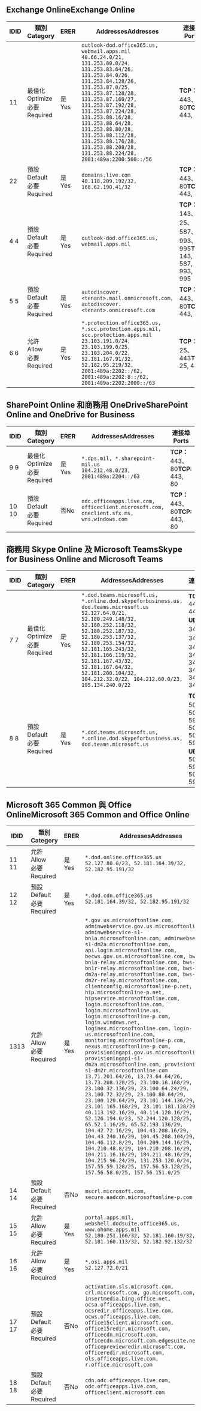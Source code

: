 <!--THIS FILE IS AUTOMATICALLY GENERATED. MANUAL CHANGES WILL BE OVERWRITTEN.-->
<!--Please contact the Office 365 Endpoints team with any questions.-->
<!--USGovDoD endpoints version 2018082900-->
<!--File generated 2018-09-28 14:38:18.5431-->

## <a name="exchange-online"></a><span data-ttu-id="9c8dd-101">Exchange Online</span><span class="sxs-lookup"><span data-stu-id="9c8dd-101">Exchange Online</span></span>

<span data-ttu-id="9c8dd-102">ID</span><span class="sxs-lookup"><span data-stu-id="9c8dd-102">ID</span></span> | <span data-ttu-id="9c8dd-103">類別</span><span class="sxs-lookup"><span data-stu-id="9c8dd-103">Category</span></span> | <span data-ttu-id="9c8dd-104">ER</span><span class="sxs-lookup"><span data-stu-id="9c8dd-104">ER</span></span> | <span data-ttu-id="9c8dd-105">Addresses</span><span class="sxs-lookup"><span data-stu-id="9c8dd-105">Addresses</span></span> | <span data-ttu-id="9c8dd-106">連接埠</span><span class="sxs-lookup"><span data-stu-id="9c8dd-106">Ports</span></span>
-- | -------------------- | --- | ---------------------------------------------------------------------------------------------------------------------------------------------------------------------------------------------------------------------------------------------------------------------------------------------------------------------------------------------------------------------------------------------- | -------------------------------
<span data-ttu-id="9c8dd-107">1</span><span class="sxs-lookup"><span data-stu-id="9c8dd-107">1</span></span> | <span data-ttu-id="9c8dd-108">最佳化</span><span class="sxs-lookup"><span data-stu-id="9c8dd-108">Optimize</span></span><BR><span data-ttu-id="9c8dd-109">必要</span><span class="sxs-lookup"><span data-stu-id="9c8dd-109">Required</span></span> | <span data-ttu-id="9c8dd-110">是</span><span class="sxs-lookup"><span data-stu-id="9c8dd-110">Yes</span></span> | `outlook-dod.office365.us, webmail.apps.mil`<BR>`40.66.24.0/21, 131.253.80.0/24, 131.253.83.64/26, 131.253.84.0/26, 131.253.84.128/26, 131.253.87.0/25, 131.253.87.128/28, 131.253.87.160/27, 131.253.87.192/28, 131.253.87.224/28, 131.253.88.16/28, 131.253.88.64/28, 131.253.88.80/28, 131.253.88.112/28, 131.253.88.176/28, 131.253.88.208/28, 131.253.88.224/28, 2001:489a:2200:500::/56` | <span data-ttu-id="9c8dd-111">**TCP：** 443、80</span><span class="sxs-lookup"><span data-stu-id="9c8dd-111">**TCP:** 443, 80</span></span>
<span data-ttu-id="9c8dd-112">2</span><span class="sxs-lookup"><span data-stu-id="9c8dd-112">2</span></span> | <span data-ttu-id="9c8dd-113">預設</span><span class="sxs-lookup"><span data-stu-id="9c8dd-113">Default</span></span><BR><span data-ttu-id="9c8dd-114">必要</span><span class="sxs-lookup"><span data-stu-id="9c8dd-114">Required</span></span> | <span data-ttu-id="9c8dd-115">是</span><span class="sxs-lookup"><span data-stu-id="9c8dd-115">Yes</span></span> | `domains.live.com`<BR>`40.118.209.192/32, 168.62.190.41/32` | <span data-ttu-id="9c8dd-116">**TCP：** 443、80</span><span class="sxs-lookup"><span data-stu-id="9c8dd-116">**TCP:** 443, 80</span></span>
<span data-ttu-id="9c8dd-117">4 </span><span class="sxs-lookup"><span data-stu-id="9c8dd-117">4</span></span> | <span data-ttu-id="9c8dd-118">預設</span><span class="sxs-lookup"><span data-stu-id="9c8dd-118">Default</span></span><BR><span data-ttu-id="9c8dd-119">必要</span><span class="sxs-lookup"><span data-stu-id="9c8dd-119">Required</span></span> | <span data-ttu-id="9c8dd-120">是</span><span class="sxs-lookup"><span data-stu-id="9c8dd-120">Yes</span></span> | `outlook-dod.office365.us, webmail.apps.mil` | <span data-ttu-id="9c8dd-121">**TCP：** 143、25、587、993、995</span><span class="sxs-lookup"><span data-stu-id="9c8dd-121">**TCP:** 143, 25, 587, 993, 995</span></span>
<span data-ttu-id="9c8dd-122">5 </span><span class="sxs-lookup"><span data-stu-id="9c8dd-122">5</span></span> | <span data-ttu-id="9c8dd-123">預設</span><span class="sxs-lookup"><span data-stu-id="9c8dd-123">Default</span></span><BR><span data-ttu-id="9c8dd-124">必要</span><span class="sxs-lookup"><span data-stu-id="9c8dd-124">Required</span></span> | <span data-ttu-id="9c8dd-125">是</span><span class="sxs-lookup"><span data-stu-id="9c8dd-125">Yes</span></span> | `autodiscover.<tenant>.mail.onmicrosoft.com, autodiscover.<tenant>.onmicrosoft.com` | <span data-ttu-id="9c8dd-126">**TCP：** 443、80</span><span class="sxs-lookup"><span data-stu-id="9c8dd-126">**TCP:** 443, 80</span></span>
<span data-ttu-id="9c8dd-127">6 </span><span class="sxs-lookup"><span data-stu-id="9c8dd-127">6</span></span> | <span data-ttu-id="9c8dd-128">允許</span><span class="sxs-lookup"><span data-stu-id="9c8dd-128">Allow</span></span><BR><span data-ttu-id="9c8dd-129">必要</span><span class="sxs-lookup"><span data-stu-id="9c8dd-129">Required</span></span> | <span data-ttu-id="9c8dd-130">是</span><span class="sxs-lookup"><span data-stu-id="9c8dd-130">Yes</span></span> | `*.protection.office365.us, *.scc.protection.apps.mil, scc.protection.apps.mil`<BR>`23.103.191.0/24, 23.103.199.0/25, 23.103.204.0/22, 52.181.167.91/32, 52.182.95.219/32, 2001:489a:2202::/62, 2001:489a:2202:8::/62, 2001:489a:2202:2000::/63` | <span data-ttu-id="9c8dd-131">**TCP：** 25、443</span><span class="sxs-lookup"><span data-stu-id="9c8dd-131">**TCP:** 25, 443</span></span>

## <a name="sharepoint-online-and-onedrive-for-business"></a><span data-ttu-id="9c8dd-132">SharePoint Online 和商務用 OneDrive</span><span class="sxs-lookup"><span data-stu-id="9c8dd-132">SharePoint Online and OneDrive for Business</span></span>

<span data-ttu-id="9c8dd-133">ID</span><span class="sxs-lookup"><span data-stu-id="9c8dd-133">ID</span></span> | <span data-ttu-id="9c8dd-134">類別</span><span class="sxs-lookup"><span data-stu-id="9c8dd-134">Category</span></span> | <span data-ttu-id="9c8dd-135">ER</span><span class="sxs-lookup"><span data-stu-id="9c8dd-135">ER</span></span> | <span data-ttu-id="9c8dd-136">Addresses</span><span class="sxs-lookup"><span data-stu-id="9c8dd-136">Addresses</span></span> | <span data-ttu-id="9c8dd-137">連接埠</span><span class="sxs-lookup"><span data-stu-id="9c8dd-137">Ports</span></span>
-- | -------------------- | --- | ---------------------------------------------------------------------------------------- | ----------------
<span data-ttu-id="9c8dd-138">9 </span><span class="sxs-lookup"><span data-stu-id="9c8dd-138">9</span></span> | <span data-ttu-id="9c8dd-139">最佳化</span><span class="sxs-lookup"><span data-stu-id="9c8dd-139">Optimize</span></span><BR><span data-ttu-id="9c8dd-140">必要</span><span class="sxs-lookup"><span data-stu-id="9c8dd-140">Required</span></span> | <span data-ttu-id="9c8dd-141">是</span><span class="sxs-lookup"><span data-stu-id="9c8dd-141">Yes</span></span> | `*.dps.mil, *.sharepoint-mil.us`<BR>`104.212.48.0/23, 2001:489a:2204::/63` | <span data-ttu-id="9c8dd-142">**TCP：** 443、80</span><span class="sxs-lookup"><span data-stu-id="9c8dd-142">**TCP:** 443, 80</span></span>
<span data-ttu-id="9c8dd-143">10 </span><span class="sxs-lookup"><span data-stu-id="9c8dd-143">10</span></span> | <span data-ttu-id="9c8dd-144">預設</span><span class="sxs-lookup"><span data-stu-id="9c8dd-144">Default</span></span><BR><span data-ttu-id="9c8dd-145">必要</span><span class="sxs-lookup"><span data-stu-id="9c8dd-145">Required</span></span> | <span data-ttu-id="9c8dd-146">否</span><span class="sxs-lookup"><span data-stu-id="9c8dd-146">No</span></span> | `odc.officeapps.live.com, officeclient.microsoft.com, oneclient.sfx.ms, wns.windows.com` | <span data-ttu-id="9c8dd-147">**TCP：** 443、80</span><span class="sxs-lookup"><span data-stu-id="9c8dd-147">**TCP:** 443, 80</span></span>

## <a name="skype-for-business-online-and-microsoft-teams"></a><span data-ttu-id="9c8dd-148">商務用 Skype Online 及 Microsoft Teams</span><span class="sxs-lookup"><span data-stu-id="9c8dd-148">Skype for Business Online and Microsoft Teams</span></span>

<span data-ttu-id="9c8dd-149">ID</span><span class="sxs-lookup"><span data-stu-id="9c8dd-149">ID</span></span> | <span data-ttu-id="9c8dd-150">類別</span><span class="sxs-lookup"><span data-stu-id="9c8dd-150">Category</span></span> | <span data-ttu-id="9c8dd-151">ER</span><span class="sxs-lookup"><span data-stu-id="9c8dd-151">ER</span></span> | <span data-ttu-id="9c8dd-152">Addresses</span><span class="sxs-lookup"><span data-stu-id="9c8dd-152">Addresses</span></span> | <span data-ttu-id="9c8dd-153">連接埠</span><span class="sxs-lookup"><span data-stu-id="9c8dd-153">Ports</span></span>
-- | -------------------- | --- | -------------------------------------------------------------------------------------------------------------------------------------------------------------------------------------------------------------------------------------------------------------------------------------------------------------------------------------------------------- | --------------------------------------------------
<span data-ttu-id="9c8dd-154">7 </span><span class="sxs-lookup"><span data-stu-id="9c8dd-154">7</span></span> | <span data-ttu-id="9c8dd-155">最佳化</span><span class="sxs-lookup"><span data-stu-id="9c8dd-155">Optimize</span></span><BR><span data-ttu-id="9c8dd-156">必要</span><span class="sxs-lookup"><span data-stu-id="9c8dd-156">Required</span></span> | <span data-ttu-id="9c8dd-157">是</span><span class="sxs-lookup"><span data-stu-id="9c8dd-157">Yes</span></span> | `*.dod.teams.microsoft.us, *.online.dod.skypeforbusiness.us, dod.teams.microsoft.us`<BR>`52.127.64.0/21, 52.180.249.148/32, 52.180.252.118/32, 52.180.252.187/32, 52.180.253.137/32, 52.180.253.154/32, 52.181.165.243/32, 52.181.166.119/32, 52.181.167.43/32, 52.181.167.64/32, 52.181.200.104/32, 104.212.32.0/22, 104.212.60.0/23, 195.134.240.0/22` | <span data-ttu-id="9c8dd-158">**TCP：** 443</span><span class="sxs-lookup"><span data-stu-id="9c8dd-158">**TCP:** 443</span></span><BR><span data-ttu-id="9c8dd-159">**UDP：** 3478、3479、3480、3481</span><span class="sxs-lookup"><span data-stu-id="9c8dd-159">**UDP:** 3478, 3479, 3480, 3481</span></span>
<span data-ttu-id="9c8dd-160">8 </span><span class="sxs-lookup"><span data-stu-id="9c8dd-160">8</span></span> | <span data-ttu-id="9c8dd-161">預設</span><span class="sxs-lookup"><span data-stu-id="9c8dd-161">Default</span></span><BR><span data-ttu-id="9c8dd-162">必要</span><span class="sxs-lookup"><span data-stu-id="9c8dd-162">Required</span></span> | <span data-ttu-id="9c8dd-163">是</span><span class="sxs-lookup"><span data-stu-id="9c8dd-163">Yes</span></span> | `*.dod.teams.microsoft.us, *.online.dod.skypeforbusiness.us, dod.teams.microsoft.us` | <span data-ttu-id="9c8dd-164">**TCP：** 5061、50000-59999</span><span class="sxs-lookup"><span data-stu-id="9c8dd-164">**TCP:** 5061, 50000-59999</span></span><BR><span data-ttu-id="9c8dd-165">**UDP：** 50000-59999</span><span class="sxs-lookup"><span data-stu-id="9c8dd-165">**UDP:** 50000-59999</span></span>

## <a name="microsoft-365-common-and-office-online"></a><span data-ttu-id="9c8dd-166">Microsoft 365 Common 與 Office Online</span><span class="sxs-lookup"><span data-stu-id="9c8dd-166">Microsoft 365 Common and Office Online</span></span>

<span data-ttu-id="9c8dd-167">ID</span><span class="sxs-lookup"><span data-stu-id="9c8dd-167">ID</span></span> | <span data-ttu-id="9c8dd-168">類別</span><span class="sxs-lookup"><span data-stu-id="9c8dd-168">Category</span></span> | <span data-ttu-id="9c8dd-169">ER</span><span class="sxs-lookup"><span data-stu-id="9c8dd-169">ER</span></span> | <span data-ttu-id="9c8dd-170">Addresses</span><span class="sxs-lookup"><span data-stu-id="9c8dd-170">Addresses</span></span> | <span data-ttu-id="9c8dd-171">連接埠</span><span class="sxs-lookup"><span data-stu-id="9c8dd-171">Ports</span></span>
-- | ------------------- | --- | ---------------------------------------------------------------------------------------------------------------------------------------------------------------------------------------------------------------------------------------------------------------------------------------------------------------------------------------------------------------------------------------------------------------------------------------------------------------------------------------------------------------------------------------------------------------------------------------------------------------------------------------------------------------------------------------------------------------------------------------------------------------------------------------------------------------------------------------------------------------------------------------------------------------------------------------------------------------------------------------------------------------------------------------------------------------------------------------------------------------------------------------------------------------------------------------------------------------------------------------------------------------------------------------------------------------------------------------------------------------------------------------------------------------------------------------------------------------------------------------------------- | ----------------
<span data-ttu-id="9c8dd-172">11 </span><span class="sxs-lookup"><span data-stu-id="9c8dd-172">11</span></span> | <span data-ttu-id="9c8dd-173">允許</span><span class="sxs-lookup"><span data-stu-id="9c8dd-173">Allow</span></span><BR><span data-ttu-id="9c8dd-174">必要</span><span class="sxs-lookup"><span data-stu-id="9c8dd-174">Required</span></span> | <span data-ttu-id="9c8dd-175">是</span><span class="sxs-lookup"><span data-stu-id="9c8dd-175">Yes</span></span> | `*.dod.online.office365.us`<BR>`52.127.80.0/23, 52.181.164.39/32, 52.182.95.191/32` | <span data-ttu-id="9c8dd-176">**TCP：** 443</span><span class="sxs-lookup"><span data-stu-id="9c8dd-176">**TCP:** 443</span></span>
<span data-ttu-id="9c8dd-177">12 </span><span class="sxs-lookup"><span data-stu-id="9c8dd-177">12</span></span> | <span data-ttu-id="9c8dd-178">預設</span><span class="sxs-lookup"><span data-stu-id="9c8dd-178">Default</span></span><BR><span data-ttu-id="9c8dd-179">必要</span><span class="sxs-lookup"><span data-stu-id="9c8dd-179">Required</span></span> | <span data-ttu-id="9c8dd-180">是</span><span class="sxs-lookup"><span data-stu-id="9c8dd-180">Yes</span></span> | `*.dod.cdn.office365.us`<BR>`52.181.164.39/32, 52.182.95.191/32` | <span data-ttu-id="9c8dd-181">**TCP：** 443</span><span class="sxs-lookup"><span data-stu-id="9c8dd-181">**TCP:** 443</span></span>
<span data-ttu-id="9c8dd-182">13</span><span class="sxs-lookup"><span data-stu-id="9c8dd-182">13</span></span> | <span data-ttu-id="9c8dd-183">允許</span><span class="sxs-lookup"><span data-stu-id="9c8dd-183">Allow</span></span><BR><span data-ttu-id="9c8dd-184">必要</span><span class="sxs-lookup"><span data-stu-id="9c8dd-184">Required</span></span> | <span data-ttu-id="9c8dd-185">是</span><span class="sxs-lookup"><span data-stu-id="9c8dd-185">Yes</span></span> | `*.gov.us.microsoftonline.com, adminwebservice.gov.us.microsoftonline.com, adminwebservice-s1-bn1a.microsoftonline.com, adminwebservice-s1-dm2a.microsoftonline.com, api.login.microsoftonline.com, becws.gov.us.microsoftonline.com, bws-s1-bn1a-relay.microsoftonline.com, bws-s1-bn1r-relay.microsoftonline.com, bws-s1-dm2a-relay.microsoftonline.com, bws-s1-dm2r-relay.microsoftonline.com, clientconfig.microsoftonline-p.net, hip.microsoftonline-p.net, hipservice.microsoftonline.com, login.microsoftonline.com, login.microsoftonline.us, login.microsoftonline-p.com, login.windows.net, loginex.microsoftonline.com, login-us.microsoftonline.com, monitoring.microsoftonline-p.com, nexus.microsoftonline-p.com, provisioningapi.gov.us.microsoftonline.com, provisioningapi-s1-dm2a.microsoftonline.com, provisioningapi-s1-dm2r.microsoftonline.com`<BR>`13.71.201.64/26, 13.73.64.64/26, 13.73.208.128/25, 23.100.16.168/29, 23.100.32.136/29, 23.100.64.24/29, 23.100.72.32/29, 23.100.80.64/29, 23.100.120.64/29, 23.101.144.136/29, 23.101.165.168/29, 23.101.181.128/29, 40.113.192.16/29, 40.114.120.16/29, 52.126.194.0/23, 52.244.120.128/25, 65.52.1.16/29, 65.52.193.136/29, 104.42.72.16/29, 104.43.208.16/29, 104.43.240.16/29, 104.45.208.104/29, 104.46.112.8/29, 104.209.144.16/29, 104.210.48.8/29, 104.210.208.16/29, 104.211.16.16/29, 104.211.48.16/29, 104.215.96.24/29, 131.253.120.0/24, 157.55.59.128/25, 157.56.53.128/25, 157.56.58.0/25, 157.56.151.0/25` | <span data-ttu-id="9c8dd-186">**TCP：** 443</span><span class="sxs-lookup"><span data-stu-id="9c8dd-186">**TCP:** 443</span></span>
<span data-ttu-id="9c8dd-187">14 </span><span class="sxs-lookup"><span data-stu-id="9c8dd-187">14</span></span> | <span data-ttu-id="9c8dd-188">預設</span><span class="sxs-lookup"><span data-stu-id="9c8dd-188">Default</span></span><BR><span data-ttu-id="9c8dd-189">必要</span><span class="sxs-lookup"><span data-stu-id="9c8dd-189">Required</span></span> | <span data-ttu-id="9c8dd-190">否</span><span class="sxs-lookup"><span data-stu-id="9c8dd-190">No</span></span> | `mscrl.microsoft.com, secure.aadcdn.microsoftonline-p.com` | <span data-ttu-id="9c8dd-191">**TCP：** 443</span><span class="sxs-lookup"><span data-stu-id="9c8dd-191">**TCP:** 443</span></span>
<span data-ttu-id="9c8dd-192">15 </span><span class="sxs-lookup"><span data-stu-id="9c8dd-192">15</span></span> | <span data-ttu-id="9c8dd-193">允許</span><span class="sxs-lookup"><span data-stu-id="9c8dd-193">Allow</span></span><BR><span data-ttu-id="9c8dd-194">必要</span><span class="sxs-lookup"><span data-stu-id="9c8dd-194">Required</span></span> | <span data-ttu-id="9c8dd-195">是</span><span class="sxs-lookup"><span data-stu-id="9c8dd-195">Yes</span></span> | `portal.apps.mil, webshell.dodsuite.office365.us, www.ohome.apps.mil`<BR>`52.180.251.166/32, 52.181.160.19/32, 52.181.160.113/32, 52.182.92.132/32` | <span data-ttu-id="9c8dd-196">**TCP：** 443</span><span class="sxs-lookup"><span data-stu-id="9c8dd-196">**TCP:** 443</span></span>
<span data-ttu-id="9c8dd-197">16 </span><span class="sxs-lookup"><span data-stu-id="9c8dd-197">16</span></span> | <span data-ttu-id="9c8dd-198">允許</span><span class="sxs-lookup"><span data-stu-id="9c8dd-198">Allow</span></span><BR><span data-ttu-id="9c8dd-199">必要</span><span class="sxs-lookup"><span data-stu-id="9c8dd-199">Required</span></span> | <span data-ttu-id="9c8dd-200">是</span><span class="sxs-lookup"><span data-stu-id="9c8dd-200">Yes</span></span> | `*.osi.apps.mil`<BR>`52.127.72.0/21` | <span data-ttu-id="9c8dd-201">**TCP：** 443</span><span class="sxs-lookup"><span data-stu-id="9c8dd-201">**TCP:** 443</span></span>
<span data-ttu-id="9c8dd-202">17 </span><span class="sxs-lookup"><span data-stu-id="9c8dd-202">17</span></span> | <span data-ttu-id="9c8dd-203">預設</span><span class="sxs-lookup"><span data-stu-id="9c8dd-203">Default</span></span><BR><span data-ttu-id="9c8dd-204">必要</span><span class="sxs-lookup"><span data-stu-id="9c8dd-204">Required</span></span> | <span data-ttu-id="9c8dd-205">否</span><span class="sxs-lookup"><span data-stu-id="9c8dd-205">No</span></span> | `activation.sls.microsoft.com, crl.microsoft.com, go.microsoft.com, insertmedia.bing.office.net, ocsa.officeapps.live.com, ocsredir.officeapps.live.com, ocws.officeapps.live.com, office15client.microsoft.com, office15redir.microsoft.com, officecdn.microsoft.com, officecdn.microsoft.com.edgesuite.net, officepreviewredir.microsoft.com, officeredir.microsoft.com, ols.officeapps.live.com, r.office.microsoft.com` | <span data-ttu-id="9c8dd-206">**TCP：** 443、80</span><span class="sxs-lookup"><span data-stu-id="9c8dd-206">**TCP:** 443, 80</span></span>
<span data-ttu-id="9c8dd-207">18 </span><span class="sxs-lookup"><span data-stu-id="9c8dd-207">18</span></span> | <span data-ttu-id="9c8dd-208">預設</span><span class="sxs-lookup"><span data-stu-id="9c8dd-208">Default</span></span><BR><span data-ttu-id="9c8dd-209">必要</span><span class="sxs-lookup"><span data-stu-id="9c8dd-209">Required</span></span> | <span data-ttu-id="9c8dd-210">否</span><span class="sxs-lookup"><span data-stu-id="9c8dd-210">No</span></span> | `cdn.odc.officeapps.live.com, odc.officeapps.live.com, officeclient.microsoft.com` | <span data-ttu-id="9c8dd-211">**TCP：** 443、80</span><span class="sxs-lookup"><span data-stu-id="9c8dd-211">**TCP:** 443, 80</span></span>
